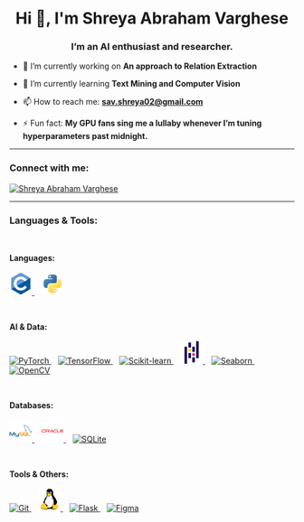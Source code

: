 <h1 align="center">Hi 👋, I'm Shreya Abraham Varghese</h1>
<h3 align="center">I’m an AI enthusiast and researcher.</h3>

- 🔭 I’m currently working on **An approach to Relation Extraction**

- 🌱 I’m currently learning **Text Mining and Computer Vision**

- 📫 How to reach me: **sav.shreya02@gmail.com**

- ⚡ Fun fact: **My GPU fans sing me a lullaby whenever I’m tuning hyperparameters past midnight.**

---

<h3 align="left">Connect with me:</h3>
<p align="left">
  <a href="https://linkedin.com/in/www.linkedin.com/in/shreya-abraham-varghese" target="blank">
    <img align="center" 
         src="https://raw.githubusercontent.com/rahuldkjain/github-profile-readme-generator/master/src/images/icons/Social/linked-in-alt.svg" 
         alt="Shreya Abraham Varghese" height="30" width="40" />
  </a>
</p>

---

<h3 align="left">Languages & Tools:</h3>

<br>

<!-- Programming Languages -->
<p>
  <strong>Languages:</strong><br><br>
  <a href="https://www.cprogramming.com/" target="_blank" rel="noreferrer">
    <img src="https://raw.githubusercontent.com/devicons/devicon/master/icons/c/c-original.svg" 
         alt="C" width="40" height="40" />
  </a>
  &nbsp;&nbsp;
  <a href="https://www.python.org" target="_blank" rel="noreferrer">
    <img src="https://raw.githubusercontent.com/devicons/devicon/master/icons/python/python-original.svg" 
         alt="Python" width="40" height="40" />
  </a>
</p>

<br>

<!-- Frameworks & Libraries -->
<p>
  <strong>AI & Data:</strong><br><br>
  <a href="https://pytorch.org/" target="_blank" rel="noreferrer">
    <img src="https://www.vectorlogo.zone/logos/pytorch/pytorch-icon.svg" 
         alt="PyTorch" width="40" height="40" />
  </a>
  &nbsp;&nbsp;
  <a href="https://www.tensorflow.org" target="_blank" rel="noreferrer">
    <img src="https://www.vectorlogo.zone/logos/tensorflow/tensorflow-icon.svg" 
         alt="TensorFlow" width="40" height="40" />
  </a>
  &nbsp;&nbsp;
  <a href="https://scikit-learn.org/" target="_blank" rel="noreferrer">
    <img src="https://upload.wikimedia.org/wikipedia/commons/0/05/Scikit_learn_logo_small.svg" 
         alt="Scikit-learn" width="40" height="40" />
  </a>
  &nbsp;&nbsp;
  <a href="https://pandas.pydata.org/" target="_blank" rel="noreferrer">
    <img src="https://raw.githubusercontent.com/devicons/devicon/2ae2a900d2f041da66e950e4d48052658d850630/icons/pandas/pandas-original.svg" 
         alt="Pandas" width="40" height="40" />
  </a>
  &nbsp;&nbsp;
  <a href="https://seaborn.pydata.org/" target="_blank" rel="noreferrer">
    <img src="https://seaborn.pydata.org/_images/logo-mark-lightbg.svg" 
         alt="Seaborn" width="40" height="40" />
  </a>
  &nbsp;&nbsp;
  <a href="https://opencv.org/" target="_blank" rel="noreferrer">
    <img src="https://www.vectorlogo.zone/logos/opencv/opencv-icon.svg" 
         alt="OpenCV" width="40" height="40" />
  </a>
</p>

<br>

<!-- Databases -->
<p>
  <strong>Databases:</strong><br><br>
  <a href="https://www.mysql.com/" target="_blank" rel="noreferrer">
    <img src="https://raw.githubusercontent.com/devicons/devicon/master/icons/mysql/mysql-original-wordmark.svg" 
         alt="MySQL" width="40" height="40" />
  </a>
  &nbsp;&nbsp;
  <a href="https://www.oracle.com/" target="_blank" rel="noreferrer">
    <img src="https://raw.githubusercontent.com/devicons/devicon/master/icons/oracle/oracle-original.svg" 
         alt="Oracle" width="40" height="40" />
  </a>
  &nbsp;&nbsp;
  <a href="https://www.sqlite.org/" target="_blank" rel="noreferrer">
    <img src="https://www.vectorlogo.zone/logos/sqlite/sqlite-icon.svg" 
         alt="SQLite" width="40" height="40" />
  </a>
</p>

<br>

<!-- Tools -->
<p>
  <strong>Tools & Others:</strong><br><br>
  <a href="https://git-scm.com/" target="_blank" rel="noreferrer">
    <img src="https://www.vectorlogo.zone/logos/git-scm/git-scm-icon.svg" 
         alt="Git" width="40" height="40" />
  </a>
  &nbsp;&nbsp;
  <a href="https://www.linux.org/" target="_blank" rel="noreferrer">
    <img src="https://raw.githubusercontent.com/devicons/devicon/master/icons/linux/linux-original.svg" 
         alt="Linux" width="40" height="40" />
  </a>
  &nbsp;&nbsp;
  <a href="https://flask.palletsprojects.com/" target="_blank" rel="noreferrer">
    <img src="https://www.vectorlogo.zone/logos/pocoo_flask/pocoo_flask-icon.svg" 
         alt="Flask" width="40" height="40" />
  </a>
  &nbsp;&nbsp;
  <a href="https://www.figma.com/" target="_blank" rel="noreferrer">
    <img src="https://www.vectorlogo.zone/logos/figma/figma-icon.svg" 
         alt="Figma" width="40" height="40" />
  </a>
</p>
